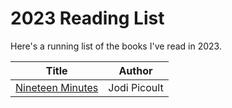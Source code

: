 # 2023 Reading List 

Here's a running list of the books I've read in 2023.

| Title | Author |
| ---------- | ------ |
| [Nineteen Minutes](https://www.goodreads.com/book/show/14866.Nineteen_Minutes)| Jodi Picoult |